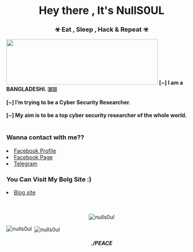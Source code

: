 <h1 align="center">Hey there , It's NullS0UL</h1>
<h3 align="center">&#x2623 Eat , Sleep , Hack & Repeat &#x2623;</h3>
<img src="https://i.ibb.co/k8ZCVXt/20211014-232305.jpg" height="120px" width="400px"/>
 <B>[~] I am a BANGLADESHI. 🇧🇩<br><br></B>
 <B>[~] I’m trying to be a Cyber Security Researcher.<br><br></B>
 <B>[~] My aim is to be a top cyber security researcher of the whole world.<br><br></B>

<h3 align="left"> Wanna contact with me?? </h3>
<li><a href="https://www.facebook.com/nulls0ul.official/">Facebook Profile</a></li>
<li><a href="https://www.facebook.com/nulls0ul.ofc/">Facebook Page</a></li>
<li><a href="https://t.me/NullS0UL">Telegram</a></li>

<h3 align="left"> You Can Visit My Bolg Site :)</h3>
<li><a href="https://nulls0ul.blogspot.com/">Blog site</a></li><br><br>

<p align="center"> <img src="https://komarev.com/ghpvc/?username=nulls0ul&label=Profile%20views&color=0e75b6&style=flat" alt="nulls0ul" /> </p>
 
<p><img align="left" src="https://github-readme-stats.vercel.app/api/top-langs?username=nulls0ul&show_icons=true&theme=radical&locale=en&layout=compact" alt="nulls0ul" /></p>

<p>&nbsp;<img align="center" src="https://github-readme-stats.vercel.app/api?username=nulls0ul&show_icons=true&theme=radical&locale=en" alt="nulls0ul" /></p>

<h5 align="center"> ./PEACE </h5>
